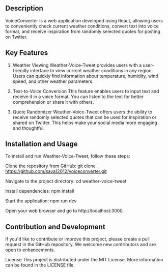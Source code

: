 ## Description

VoiceConverter is a web application developed using React, allowing users to conveniently check current weather conditions, convert text into voice format, and receive inspiration from randomly selected quotes for posting on Twitter.

## Key Features

1. Weather Viewing
   Weather-Voice-Tweet provides users with a user-friendly interface to view current weather conditions in any region. Users can quickly find information about temperature, humidity, wind speed, and other weather parameters.

2. Text-to-Voice Conversion
   This feature enables users to input text and receive it in a voice format. You can listen to the text for better comprehension or share it with others.

3. Quote Randomizer
   Weather-Voice-Tweet offers users the ability to receive randomly selected quotes that can be used for inspiration or shared on Twitter. This helps make your social media more engaging and thoughtful.

## Installation and Usage

To install and run Weather-Voice-Tweet, follow these steps:

Clone the repository from GitHub: git clone https://github.com/sava12012/voiceconverter.git

Navigate to the project directory: cd weather-voice-tweet

Install dependencies: npm install

Start the application: npm run dev

Open your web browser and go to http://localhost:3000.

## Contribution and Development

If you'd like to contribute or improve this project, please create a pull request in the GitHub repository. We welcome new contributors and are open to enhancements.

License
This project is distributed under the MIT License. More information can be found in the LICENSE file.
